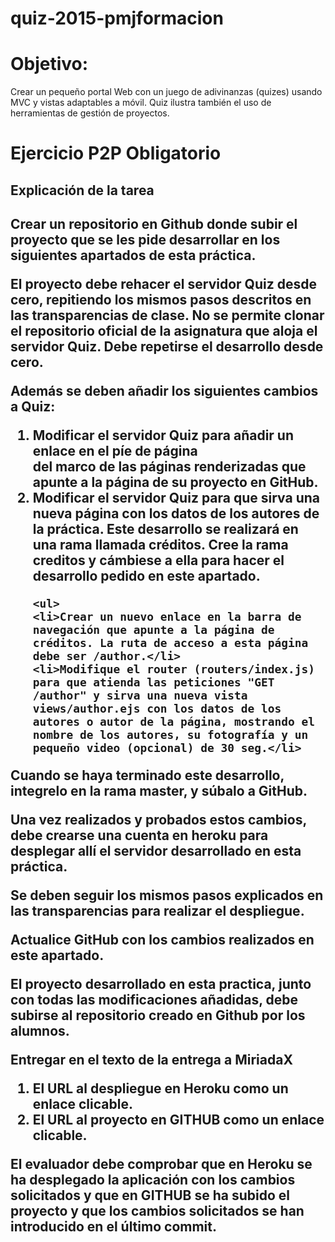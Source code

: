 # quiz-2015-pmjformacion
<h1>Objetivo:</h1> 
Crear un pequeño portal Web con un juego de adivinanzas (quizes) usando MVC y vistas adaptables a móvil. Quiz ilustra también el uso de herramientas de gestión de proyectos.


<h1>Ejercicio P2P Obligatorio</h1>

<h2>Explicación de la tarea<h2>

Crear un repositorio en Github donde subir el proyecto que se les pide desarrollar en los siguientes apartados de esta práctica.

El proyecto debe rehacer  el servidor Quiz desde cero, repitiendo los mismos pasos descritos en las transparencias de clase. No se permite clonar el repositorio oficial de la asignatura que aloja el servidor Quiz. Debe repetirse el desarrollo desde cero.

Además se deben añadir los siguientes cambios a Quiz:

<ol>
<li> Modificar el servidor Quiz para añadir un enlace en el píe de página <footer> del marco de las páginas renderizadas que apunte a la página de su proyecto en GitHub.</li>

<li> Modificar el servidor Quiz para que sirva una nueva página con los datos de los autores de la práctica. Este desarrollo se realizará en una rama llamada créditos. Cree la rama creditos y cámbiese a ella para hacer el desarrollo pedido en este apartado.

	<ul>
    <li>Crear un nuevo enlace en la barra de navegación que apunte a la página de créditos. La ruta de acceso a esta página debe ser /author.</li>
    <li>Modifique el router (routers/index.js) para que atienda las peticiones "GET /author" y sirva una nueva vista views/author.ejs con los datos de los autores o autor de la página, mostrando el nombre de los autores, su fotografía y un pequeño video (opcional) de 30 seg.</li>
</ul>
</li>
</ol>

Cuando se haya terminado este desarrollo, integrelo en la rama master, y súbalo a GitHub.

Una vez realizados y probados estos cambios, debe crearse una cuenta en heroku para desplegar allí el servidor desarrollado en esta práctica.

Se deben seguir los mismos pasos explicados en las transparencias para realizar el despliegue.

Actualice GitHub con los cambios realizados en este apartado.

El proyecto desarrollado en esta practica, junto con todas las modificaciones añadidas, debe subirse al repositorio creado en Github por los alumnos.

Entregar en el texto de la entrega a MiriadaX
<ol>
<li> El URL al despliegue en Heroku como un enlace clicable.</li>

<li>El URL al proyecto en GITHUB como un enlace clicable.</li>
</ol>
El evaluador debe comprobar que en Heroku se ha desplegado la aplicación con los cambios solicitados y que en GITHUB se ha subido el proyecto y que los cambios solicitados se han introducido en el último commit.
